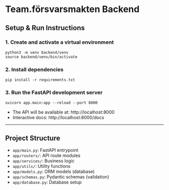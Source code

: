 # Team.försvarsmakten Backend

## Setup & Run Instructions

### 1. Create and activate a virtual environment
```
python3 -m venv backend/venv
source backend/venv/bin/activate
```

### 2. Install dependencies
```
pip install -r requirements.txt
```

### 3. Run the FastAPI development server
```
uvicorn app.main:app --reload --port 8000
```

- The API will be available at: http://localhost:8000
- Interactive docs: http://localhost:8000/docs

---

## Project Structure
- `app/main.py`: FastAPI entrypoint
- `app/routers/`: API route modules
- `app/services/`: Business logic
- `app/utils/`: Utility functions
- `app/models.py`: ORM models (database)
- `app/schemas.py`: Pydantic schemas (validation)
- `app/database.py`: Database setup 